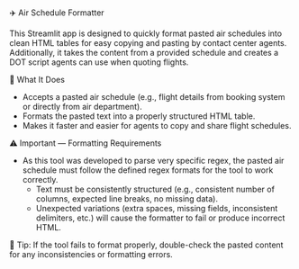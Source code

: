 ✈️ Air Schedule Formatter

This Streamlit app is designed to quickly format pasted air schedules into clean HTML tables for easy copying and pasting by contact center agents. Additionally, it takes the content from a provided schedule and creates a DOT script agents can use when quoting flights. 

🚀 What It Does
  - Accepts a pasted air schedule (e.g., flight details from booking system or directly from air department).
  - Formats the pasted text into a properly structured HTML table.
  - Makes it faster and easier for agents to copy and share flight schedules.

⚠️ Important — Formatting Requirements
  - As this tool was developed to parse very specific regex, the pasted air schedule must follow the defined regex formats for the tool to work correctly.
    - Text must be consistently structured (e.g., consistent number of columns, expected line breaks, no missing data).
    - Unexpected variations (extra spaces, missing fields, inconsistent delimiters, etc.) will cause the formatter to fail or produce incorrect HTML.

💬 Tip: If the tool fails to format properly, double-check the pasted content for any inconsistencies or formatting errors.
